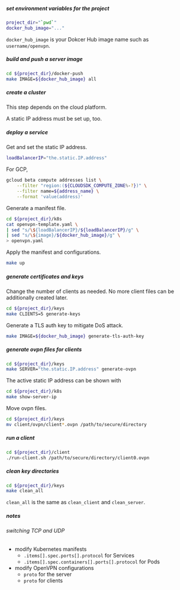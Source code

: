 ##### set environment variables for the project

```bash
project_dir="`pwd`"
docker_hub_image="..."
```

`docker_hub_image` is your Dokcer Hub image name such as `username/openvpn`.

##### build and push a server image

```bash
cd ${project_dir}/docker-push
make IMAGE=${docker_hub_image} all
```

##### create a cluster

This step depends on the cloud platform.

A static IP address must be set up, too.

##### deploy a service

Get and set the static IP address.

```bash
loadBalancerIP="the.static.IP.address"
```

For GCP,

```bash
gcloud beta compute addresses list \
    --filter "region:(${CLOUDSDK_COMPUTE_ZONE%-?})" \
    --filter name=${address_name} \
    --format 'value(address)'
```

Generate a manifest file.

```bash
cd ${project_dir}/k8s
cat openvpn-template.yaml \
| sed "s/\${loadBalancerIP}/${loadBalancerIP}/g" \
| sed "s/\${image}/${docker_hub_image}/g" \
> openvpn.yaml
```

Apply the manifest and configurations.

```bash
make up
```

##### generate certificates and keys

Change the number of clients as needed.
No more client files can be additionally created later.

```bash
cd ${project_dir}/keys
make CLIENTS=5 generate-keys
```

Generate a TLS auth key to mitigate DoS attack.
```bash
make IMAGE=${docker_hub_image} generate-tls-auth-key
```

##### generate ovpn files for clients

```bash
cd ${project_dir}/keys
make SERVER="the.static.IP.address" generate-ovpn
```

The active static IP address can be shown with

```bash
cd ${project_dir}/k8s
make show-server-ip
```

Move ovpn files.

```bash
cd ${project_dir}/keys
mv client/ovpn/client*.ovpn /path/to/secure/directory
```

##### run a client

```bash
cd ${project_dir}/client
./run-client.sh /path/to/secure/directory/client0.ovpn
```

##### clean key directories

```bash
cd ${project_dir}/keys
make clean_all
```

`clean_all` is the same as `clean_client` and `clean_server`.

##### notes
###### switching TCP and UDP

- modify Kubernetes manifests
    - `.items[].spec.ports[].protocol` for Services
    - `.items[].spec.containers[].ports[].protocol` for Pods
- modify OpenVPN configurations
    - `proto` for the server
    - `proto` for clients
